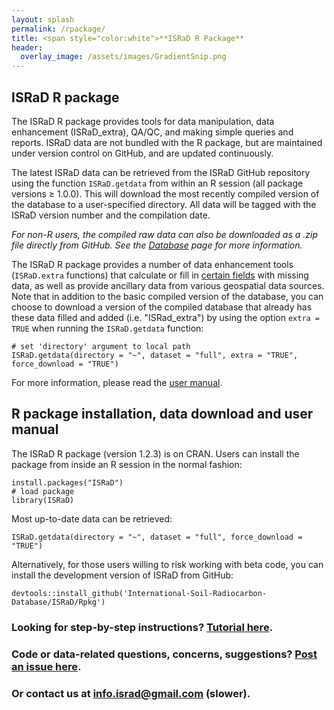 ```yaml
---
layout: splash
permalink: /rpackage/
title: <span style="color:white">**ISRaD R Package**
header:
  overlay_image: /assets/images/GradientSnip.png
---
```



## ISRaD R package
The ISRaD R package provides tools for data manipulation, data enhancement (ISRaD_extra), QA/QC, and making simple queries and reports. ISRaD data are not bundled with the R package, but are maintained under version control on GitHub, and are updated continuously.

The latest ISRaD data can be retrieved from the ISRaD GitHub repository using the function ```ISRaD.getdata``` from within an R session (all package versions ≥ 1.0.0). This will download the most recently compiled version of the database to a user-specified directory. All data will be tagged with the ISRaD version number and the compilation date.

*For non-R users, the compiled raw data can also be downloaded as a .zip file directly from GitHub. See the [Database](https://soilradiocarbon.org/database/) page for more information.*

The ISRaD R package provides a number of data enhancement tools (```ISRaD.extra``` functions) that calculate or fill in [certain fields](https://github.com/International-Soil-Radiocarbon-Database/ISRaD/raw/master/Rpkg/inst/extdata/ISRaD_Extra_Info.xlsx) with missing data, as well as provide ancillary data from various geospatial data sources. Note that in addition to the basic compiled version of the database, you can choose to download a version of the compiled database that already has these data filled and added (i.e. "ISRad_extra") by using the option ```extra = TRUE``` when running the ```ISRaD.getdata``` function:

```
# set 'directory' argument to local path
ISRaD.getdata(directory = "~", dataset = "full", extra = "TRUE", force_download = "TRUE")
```

For more information, please read the [user manual](/user_manual_Aug15_2019.html).

## R package installation, data download and user manual
The ISRaD R package (version 1.2.3) is on CRAN. Users can install the package from inside an R session in the normal fashion:
```
install.packages("ISRaD")
# load package
library(ISRaD)
```
Most up-to-date data can be retrieved:
```
ISRaD.getdata(directory = "~", dataset = "full", force_download = "TRUE")
```

Alternatively, for those users willing to risk working with beta code, you can install the development version of ISRaD from GitHub:
```
devtools::install_github('International-Soil-Radiocarbon-Database/ISRaD/Rpkg')
```

### Looking for step-by-step instructions? [Tutorial here](/user_manual_Aug15_2019.html).

### Code or data-related questions, concerns, suggestions? [Post an issue here](https://github.com/International-Soil-Radiocarbon-Database/ISRaD/issues).
### Or contact us at <a href="mailto:info.israd@gmail.com">info.israd@gmail.com</a> (slower).
